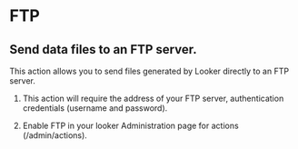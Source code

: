 # FTP
## Send data files to an FTP server.

This action allows you to send files generated by Looker directly to an FTP server.

1. This action will require the address of your FTP server, authentication credentials (username and password).

2. Enable FTP in your looker Administration page for actions (/admin/actions).
